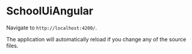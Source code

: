 # SchoolUiAngular
Navigate to `http://localhost:4200/`. 

The application will automatically reload if you change any of the source files.



